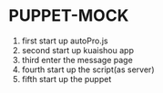 # PUPPET-MOCK

1. first start up autoPro.js
1. second start up kuaishou app
1. third enter the message page
1. fourth start up the script(as server)
1. fifth start up the puppet
